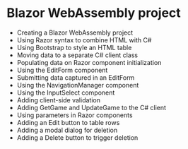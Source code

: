 # Blazor WebAssembly project

- Creating a Blazor WebAssembly project
- Using Razor syntax to combine HTML with C#
- Using Bootstrap to style an HTML table
- Moving data to a separate C# client class
- Populating data on Razor component initialization
- Using the EditForm component
- Submitting data captured in an EditForm
- Using the NavigationManager component
- Using the InputSelect component
- Adding client-side validation
- Adding GetGame and UpdateGame to the C# client
- Using parameters in Razor components
- Adding an Edit button to table rows
- Adding a modal dialog for deletion
- Adding a Delete button to trigger deletion
